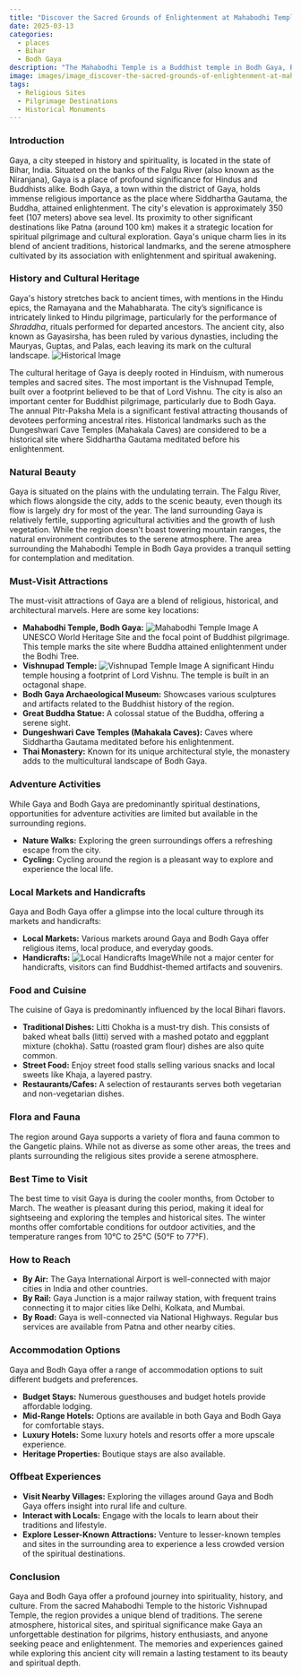 ```yaml
---
title: "Discover the Sacred Grounds of Enlightenment at Mahabodhi Temple"
date: 2025-03-13
categories:
  - places
  - Bihar
  - Bodh Gaya
description: "The Mahabodhi Temple is a Buddhist temple in Bodh Gaya, Bihar, marking the spot where Lord Buddha attained enlightenment. It is one of the most sacred sites in Buddhism and attracts pilgrims and tourists alike."
image: images/image_discover-the-sacred-grounds-of-enlightenment-at-mahabodhi-temple.png
tags: 
  - Religious Sites
  - Pilgrimage Destinations
  - Historical Monuments
---
```



### **Introduction**

Gaya, a city steeped in history and spirituality, is located in the state of Bihar, India. Situated on the banks of the Falgu River (also known as the Niranjana), Gaya is a place of profound significance for Hindus and Buddhists alike. Bodh Gaya, a town within the district of Gaya, holds immense religious importance as the place where Siddhartha Gautama, the Buddha, attained enlightenment. The city's elevation is approximately 350 feet (107 meters) above sea level. Its proximity to other significant destinations like Patna (around 100 km) makes it a strategic location for spiritual pilgrimage and cultural exploration. Gaya's unique charm lies in its blend of ancient traditions, historical landmarks, and the serene atmosphere cultivated by its association with enlightenment and spiritual awakening.

### **History and Cultural Heritage**

Gaya's history stretches back to ancient times, with mentions in the Hindu epics, the Ramayana and the Mahabharata. The city’s significance is intricately linked to Hindu pilgrimage, particularly for the performance of *Shraddha*, rituals performed for departed ancestors. The ancient city, also known as Gayasirsha, has been ruled by various dynasties, including the Mauryas, Guptas, and Palas, each leaving its mark on the cultural landscape. <img src="placeholder_image_tag_for_historical_landmark_or_event" alt="Historical Image">

The cultural heritage of Gaya is deeply rooted in Hinduism, with numerous temples and sacred sites. The most important is the Vishnupad Temple, built over a footprint believed to be that of Lord Vishnu. The city is also an important center for Buddhist pilgrimage, particularly due to Bodh Gaya. The annual Pitr-Paksha Mela is a significant festival attracting thousands of devotees performing ancestral rites. Historical landmarks such as the Dungeshwari Cave Temples (Mahakala Caves) are considered to be a historical site where Siddhartha Gautama meditated before his enlightenment.

### **Natural Beauty**

Gaya is situated on the plains with the undulating terrain. The Falgu River, which flows alongside the city, adds to the scenic beauty, even though its flow is largely dry for most of the year. The land surrounding Gaya is relatively fertile, supporting agricultural activities and the growth of lush vegetation. While the region doesn't boast towering mountain ranges, the natural environment contributes to the serene atmosphere. The area surrounding the Mahabodhi Temple in Bodh Gaya provides a tranquil setting for contemplation and meditation.

### **Must-Visit Attractions**

The must-visit attractions of Gaya are a blend of religious, historical, and architectural marvels. Here are some key locations:

*   **Mahabodhi Temple, Bodh Gaya:** <img src="placeholder_image_tag_for_Mahabodhi_Temple" alt="Mahabodhi Temple Image"> A UNESCO World Heritage Site and the focal point of Buddhist pilgrimage. This temple marks the site where Buddha attained enlightenment under the Bodhi Tree.
*   **Vishnupad Temple:** <img src="placeholder_image_tag_for_Vishnupad_Temple" alt="Vishnupad Temple Image"> A significant Hindu temple housing a footprint of Lord Vishnu. The temple is built in an octagonal shape.
*   **Bodh Gaya Archaeological Museum:** Showcases various sculptures and artifacts related to the Buddhist history of the region.
*   **Great Buddha Statue:** A colossal statue of the Buddha, offering a serene sight.
*   **Dungeshwari Cave Temples (Mahakala Caves):** Caves where Siddhartha Gautama meditated before his enlightenment.
*   **Thai Monastery:** Known for its unique architectural style, the monastery adds to the multicultural landscape of Bodh Gaya.

### **Adventure Activities**

While Gaya and Bodh Gaya are predominantly spiritual destinations, opportunities for adventure activities are limited but available in the surrounding regions.

*   **Nature Walks:** Exploring the green surroundings offers a refreshing escape from the city.
*   **Cycling:** Cycling around the region is a pleasant way to explore and experience the local life.

### **Local Markets and Handicrafts**

Gaya and Bodh Gaya offer a glimpse into the local culture through its markets and handicrafts:

*   **Local Markets:** Various markets around Gaya and Bodh Gaya offer religious items, local produce, and everyday goods.
*   **Handicrafts:** <img src="placeholder_image_tag_for_local_handicrafts" alt="Local Handicrafts Image">While not a major center for handicrafts, visitors can find Buddhist-themed artifacts and souvenirs.

### **Food and Cuisine**

The cuisine of Gaya is predominantly influenced by the local Bihari flavors.

*   **Traditional Dishes:** Litti Chokha is a must-try dish. This consists of baked wheat balls (litti) served with a mashed potato and eggplant mixture (chokha). Sattu (roasted gram flour) dishes are also quite common.
*   **Street Food:** Enjoy street food stalls selling various snacks and local sweets like Khaja, a layered pastry.
*   **Restaurants/Cafes:** A selection of restaurants serves both vegetarian and non-vegetarian dishes.

### **Flora and Fauna**

The region around Gaya supports a variety of flora and fauna common to the Gangetic plains. While not as diverse as some other areas, the trees and plants surrounding the religious sites provide a serene atmosphere.

### **Best Time to Visit**

The best time to visit Gaya is during the cooler months, from October to March. The weather is pleasant during this period, making it ideal for sightseeing and exploring the temples and historical sites. The winter months offer comfortable conditions for outdoor activities, and the temperature ranges from 10°C to 25°C (50°F to 77°F).

### **How to Reach**

*   **By Air:** The Gaya International Airport is well-connected with major cities in India and other countries.
*   **By Rail:** Gaya Junction is a major railway station, with frequent trains connecting it to major cities like Delhi, Kolkata, and Mumbai.
*   **By Road:** Gaya is well-connected via National Highways. Regular bus services are available from Patna and other nearby cities.

### **Accommodation Options**

Gaya and Bodh Gaya offer a range of accommodation options to suit different budgets and preferences.

*   **Budget Stays:** Numerous guesthouses and budget hotels provide affordable lodging.
*   **Mid-Range Hotels:** Options are available in both Gaya and Bodh Gaya for comfortable stays.
*   **Luxury Hotels:** Some luxury hotels and resorts offer a more upscale experience.
*   **Heritage Properties:** Boutique stays are also available.

### **Offbeat Experiences**

*   **Visit Nearby Villages:** Exploring the villages around Gaya and Bodh Gaya offers insight into rural life and culture.
*   **Interact with Locals:** Engage with the locals to learn about their traditions and lifestyle.
*   **Explore Lesser-Known Attractions:** Venture to lesser-known temples and sites in the surrounding area to experience a less crowded version of the spiritual destinations.

### **Conclusion**

Gaya and Bodh Gaya offer a profound journey into spirituality, history, and culture. From the sacred Mahabodhi Temple to the historic Vishnupad Temple, the region provides a unique blend of traditions. The serene atmosphere, historical sites, and spiritual significance make Gaya an unforgettable destination for pilgrims, history enthusiasts, and anyone seeking peace and enlightenment. The memories and experiences gained while exploring this ancient city will remain a lasting testament to its beauty and spiritual depth.


